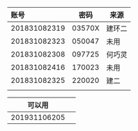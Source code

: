 | 账号         | 密码   | 来源   |
| :----------- | ------ | ------ |
| 201831082319 | 03570X | 建环二 |
| 201831082323 | 050047 | 未用   |
| 201831082308 | 097725 | 何巧灵 |
| 201831082416 | 170023 | 未用   |
| 201831082325 | 220020 | 建二   |
|              |        |        |

| 可以用       |      |
| ------------ | ---- |
| 201931106205 |      |